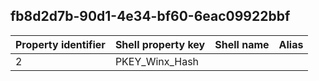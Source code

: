 ## fb8d2d7b-90d1-4e34-bf60-6eac09922bbf

Property identifier | Shell property key | Shell name | Alias
--- | --- | --- | ---
2 | PKEY_Winx_Hash |  | 

